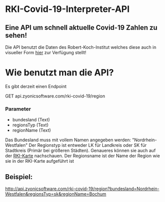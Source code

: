 # RKI-Covid-19-Interpreter-API
## Eine API um schnell aktuelle Covid-19 Zahlen zu sehen!

Die API benutzt die Daten des Robert-Koch-Institut welches diese auch in visueller Form [hier](https://experience.arcgis.com/experience/478220a4c454480e823b17327b2bf1d4/page/page_1/) zur Verfügung stellt!

# Wie benutzt man die API?

Es gibt derzeit einen Endpoint

GET api.zyonicsoftware.com/rki-covid-19/region

### Parameter
- bundesland (Text)
- regionsTyp (Text)
- regionName (Text)

Das Bundesland muss mit vollem Namen angegeben werden: "Nordrhein-Westfalen"
Der Regionstyp ist entweder LK für Landkreis oder SK für Stadtkreis (Primär bei größeren Städten). Genaueres können sie auch auf der [RKI-Karte](https://experience.arcgis.com/experience/478220a4c454480e823b17327b2bf1d4/page/page_1/) nachschauen.
Der Regionsname ist der Name der Region wie sie in der RKI-Karte aufgeführt ist

## Beispiel:

http://api.zyonicsoftware.com/rki-covid-19/region?bundesland=Nordrhein-Westfalen&regionsTyp=sk&regionName=Bochum
